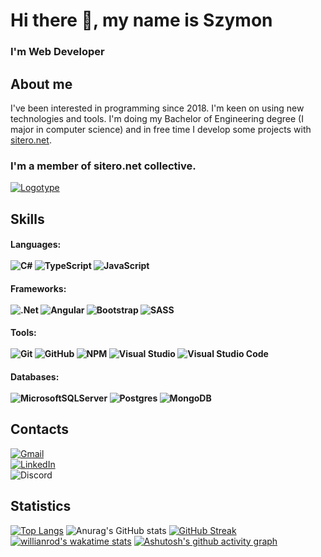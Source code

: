 # Hi there 👋, my name is Szymon
<h3> I'm Web Developer </h3>


## About me
I've been interested in programming since 2018. 
I'm keen on using new technologies and tools. 
I'm doing my Bachelor of Engineering degree (I major in computer science) and in free time I develop some projects with [sitero.net](https://sitero.net).

### I'm a member of sitero.net collective.
<a href="https://sitero.net/"><img src="https://i.ibb.co/N1cKHNY/Logotype.png" alt="Logotype" border="0"></a>

<defs>
<linearGradient id="paint0_linear" x1="565.235" y1="-53.2795" x2="571.822" y2="-2.61032" gradientUnits="userSpaceOnUse">
<stop stop-color="#9536D9"/>
<stop offset="1" stop-color="#1F009C"/>
</linearGradient>
<linearGradient id="paint1_linear" x1="36.0407" y1="10.0987" x2="19.083" y2="43.9894" gradientUnits="userSpaceOnUse">
<stop stop-color="#9536D9"/>
<stop offset="1" stop-color="#1F009C"/>
</linearGradient>
</defs>
</svg>

## Skills
#### Languages: </br></br>  ![C#](https://img.shields.io/badge/c%23-%23239120.svg?style=for-the-badge&logo=c-sharp&logoColor=white)  ![TypeScript](https://img.shields.io/badge/typescript-%23007ACC.svg?style=for-the-badge&logo=typescript&logoColor=white)  ![JavaScript](https://img.shields.io/badge/javascript-%23323330.svg?style=for-the-badge&logo=javascript&logoColor=%23F7DF1E)
#### Frameworks: </br></br> ![.Net](https://img.shields.io/badge/.NET-5C2D91?style=for-the-badge&logo=.net&logoColor=white) ![Angular](https://img.shields.io/badge/angular-%23DD0031.svg?style=for-the-badge&logo=angular&logoColor=white) ![Bootstrap](https://img.shields.io/badge/bootstrap-%23563D7C.svg?style=for-the-badge&logo=bootstrap&logoColor=white) ![SASS](https://img.shields.io/badge/SASS-hotpink.svg?style=for-the-badge&logo=SASS&logoColor=white)
#### Tools: </br></br>  ![Git](https://img.shields.io/badge/git-%23F05033.svg?style=for-the-badge&logo=git&logoColor=white) ![GitHub](https://img.shields.io/badge/github-%23121011.svg?style=for-the-badge&logo=github&logoColor=white) ![NPM](https://img.shields.io/badge/NPM-%23000000.svg?style=for-the-badge&logo=npm&logoColor=white) ![Visual Studio](https://img.shields.io/badge/VisualStudio-5C2D91.svg?style=for-the-badge&logo=visual-studio&logoColor=white) ![Visual Studio Code](https://img.shields.io/badge/VisualStudioCode-0078d7.svg?style=for-the-badge&logo=visual-studio-code&logoColor=white)
#### Databases: </br></br> ![MicrosoftSQLServer](https://img.shields.io/badge/Microsoft%20SQL%20Sever-CC2927?style=for-the-badge&logo=microsoft%20sql%20server&logoColor=white) ![Postgres](https://img.shields.io/badge/postgres-%23316192.svg?style=for-the-badge&logo=postgresql&logoColor=white) ![MongoDB](https://img.shields.io/badge/MongoDB-%234ea94b.svg?style=for-the-badge&logo=mongodb&logoColor=white)

## Contacts
<a href="mailto:szymon.sul3jczak@gmail.com">![Gmail](https://img.shields.io/badge/Gmail-D14836?style=for-the-badge&logo=gmail&logoColor=white)</a>  </br>
 <a href="https://www.linkedin.com/in/szymon-sulejczak-1984451b7/">![LinkedIn](https://img.shields.io/badge/linkedin-%230077B5.svg?style=for-the-badge&logo=linkedin&logoColor=white)</a> </br>
![Discord](https://img.shields.io/badge/%3C0787%3E-%237289DA.svg?style=for-the-badge&logo=discord&logoColor=white)  
## Statistics
[![Top Langs](https://github-readme-stats.vercel.app/api/top-langs/?username=Sul3j&theme=dark&layout=compact)](https://github.com/anuraghazra/github-readme-stats)
![Anurag's GitHub stats](https://github-readme-stats.vercel.app/api?username=Sul3j&show_icons=true&theme=dark)
[![GitHub Streak](https://github-readme-streak-stats.herokuapp.com/?user=Sul3j&theme=dark)](https://git.io/streak-stats)
[![willianrod's wakatime stats](https://github-readme-stats.vercel.app/api/wakatime?user=Sul3j&theme=dark)](https://github.com/anuraghazra/github-readme-stats) 
[![Ashutosh's github activity graph](https://activity-graph.herokuapp.com/graph?username=Sul3j&theme=xcode)](https://github.com/ashutosh00710/github-readme-activity-graph) 







